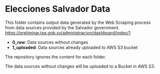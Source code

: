# Elecciones Salvador Data

This folder contains output data generated by the Web Scraping process from data sources provided by the Salvador government. https://preliminar.tse.gob.sv/administracion/dashboard/index/1

- **0_raw**: Data sources without changes
- **1_uploaded**: Data sources already uploaded to AWS S3 bucket

The repository ignores the content for each folder.

The data sources without changes will be uploaded to a Bucket in AWS S3.
